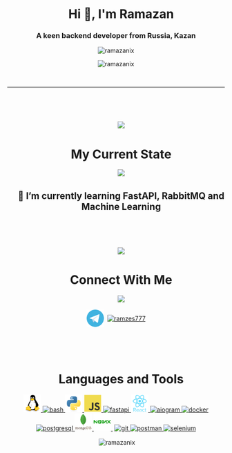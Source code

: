<div align="center" id="user-content-toc">
  <ul>
    <summary>
      <h1>Hi 👋, I'm Ramazan</h1>
    </summary>
  </ul>
  <h3>A keen backend developer from Russia, Kazan</h3>
</div>

<p align="center"> <img src="https://komarev.com/ghpvc/?username=ramazanix&label=Views&color=A54DFF&style=flat" alt="ramazanix" /> </p>

<p align="center"> <img src="https://github-profile-trophy.vercel.app/?username=ramazanix&column=-1&theme=juicyfresh&no-bg=true&no-frame=true" alt="ramazanix" /> </p>
</br>
<hr>
</br>
</br>
</br>

<div align="center" id="user-content-toc">
  <ul>
    <summary>
        <img src="https://github.githubassets.com/images/icons/emoji/unicode/1f306.png?v8"/>
        <h1>My Current State</h1>
        <img src="https://github.githubassets.com/images/icons/emoji/unicode/1f306.png?v8"/>
      </h1>
    </summary>
  </ul>
  <ul>
    <summary>
      <h2>🌱 I’m currently learning FastAPI, RabbitMQ and Machine Learning</h2>
    </summary>
  </ul>
</div>

</br>
</br>
</br>

<div align="center" id="user-content-toc">
  <ul>
    <summary>
      <img src="https://github.githubassets.com/images/icons/emoji/unicode/1f3a0.png?v8"/>
      <h1>Connect With Me</h1>
      <img src="https://github.githubassets.com/images/icons/emoji/unicode/1f3a0.png?v8"/>
    </summary>
  </ul>
</div>
<p align="center">
<a href="https://t.me/ramazanix" target="blank"><img align="center" src="https://raw.githubusercontent.com/escalopa/escalopa/main/img/telegram.svg" alt="ramazanix" height"40" width="40" /></a> &nbsp;<a href="https://codeforces.com/profile/ramzes777" target="blank"><img align="center" src="https://img.icons8.com/external-tal-revivo-color-tal-revivo/256/external-codeforces-programming-competitions-and-contests-programming-community-logo-color-tal-revivo.png" alt="ramzes777" height="40" width="40" /></a>
</p>
</br>
</br>
</br>
<div align="center" id="user-content-toc">
  <ul>
    <summary>
      <h1>Languages and Tools
      </h1>
    </summary>
  </ul>
</div>

<p align="center"> <a href="https://www.linux.org/" target="_blank" rel="noreferrer"> <img src="https://raw.githubusercontent.com/devicons/devicon/master/icons/linux/linux-original.svg" alt="linux" width="40" height="40"/> </a> <a href="https://www.gnu.org/software/bash/" target="_blank" rel="noreferrer"> <img src="https://www.vectorlogo.zone/logos/gnu_bash/gnu_bash-icon.svg" alt="bash" width="40" height="40"/> </a> <a href="https://www.python.org" target="_blank" rel="noreferrer"> <img src="https://raw.githubusercontent.com/devicons/devicon/master/icons/python/python-original.svg" alt="python" width="40" height="40"/> <a href="https://developer.mozilla.org/en-US/docs/Web/JavaScript" target="_blank" rel="noreferrer"> <img src="https://raw.githubusercontent.com/devicons/devicon/master/icons/javascript/javascript-original.svg" alt="javascript" width="40" height="40"/> </a>  <!--<a href="https://www.typescriptlang.org/" target="_blank" rel="noreferrer"> <img src="https://raw.githubusercontent.com/devicons/devicon/master/icons/typescript/typescript-original.svg" alt="typescript" width="40" height="40"/>--> </a> <a href="https://fastapi.tiangolo.com" target="_blank" rel="noreferrer"> <img src="https://cdn.worldvectorlogo.com/logos/fastapi.svg" alt="fastapi" width="40" height="40"/> </a> <a href="https://www.djangoproject.com" target="_blank" rel="noreferrer"> <!--<img src="https://cdn.iconscout.com/icon/free/png-512/django-1-282754.png" alt="django" width="40" height="40"/>--> </a> <a href="https://reactjs.org/" target="_blank" rel="noreferrer"> <img src="https://raw.githubusercontent.com/devicons/devicon/master/icons/react/react-original-wordmark.svg" alt="react" width="40" height="40"/> </a> <a href="https://aiogram.dev/" target="_blank" rel="noreferrer"> <img src="https://avatars.githubusercontent.com/u/33784865" alt="aiogram" width="40" height="40"/> </a> <a href="https://www.docker.com/" target="_blank" rel="noreferrer"> <img src="https://img.icons8.com/fluency/256/docker.png" alt="docker" width="40" height="40"/> </a> <a href="https://www.postgresql.org" target="_blank" rel="noreferrer"> <img src="https://img.icons8.com/color/256/postgreesql.png" alt="postgresql" width="40" height="40"/> </a> <a href="https://www.mongodb.com/" target="_blank" rel="noreferrer"> <img src="https://raw.githubusercontent.com/devicons/devicon/master/icons/mongodb/mongodb-original-wordmark.svg" alt="mongodb" width="40" height="40"/> <a href="https://www.nginx.com" target="_blank" rel="noreferrer"> <img src="https://raw.githubusercontent.com/devicons/devicon/master/icons/nginx/nginx-original.svg" alt="nginx" width="40" height="40"/>&nbsp;</a> <a href="https://git-scm.com/" target="_blank" rel="noreferrer"> <img src="https://www.vectorlogo.zone/logos/git-scm/git-scm-icon.svg" alt="git" width="40" height="40"/> </a> <a href="https://postman.com" target="_blank" rel="noreferrer"> <img src="https://www.vectorlogo.zone/logos/getpostman/getpostman-icon.svg" alt="postman" width="40" height="40"/> </a> <a href="https://www.selenium.dev" target="_blank" rel="noreferrer"> <img src="https://raw.githubusercontent.com/detain/svg-logos/780f25886640cef088af994181646db2f6b1a3f8/svg/selenium-logo.svg" alt="selenium" width="40" height="40"/> </a>  </p>

<p align="center">&nbsp;<img align="center" src="https://github-stats-pzs6w4e90-ramazanix.vercel.app/api?username=ramazanix&show_icons=true&locale=en&bg_color=fffefe,a54dff,ff3eda,d4ff3e&title_color=fff33e&text_color=fff66f&icon_color=a6148a&ring_color=a54dff&hide_border=true&custom_title=My%20Stats&border_radius=25&count_private=true" alt="ramazanix" /></p>
